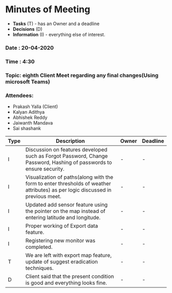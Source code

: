 # Minutes of Meeting

* **Tasks** (T) - has an Owner and a deadline
* **Decisions** (D)
* **Information** (I) - everything else of interest.
 
### Date : 20-04-2020
### Time : 4:30
### Topic: eighth Client Meet regarding any final changes(Using microsoft Teams)
### Attendees: 
* Prakash Yalla (Client)
* Kalyan Adithya
* Abhishek Reddy
* Jaiwanth Mandava
* Sai shashank

Type | Description | Owner | Deadline
---- | ---- | ---- | ----
I |Discussion on features developed such as Forgot Password, Change Password, Hashing of passwords to ensure security.| - | -
I |Visualization of paths(along with the form to enter thresholds of weather attributes) as per logic discussed in previous meet. | - | -
I |Updated add sensor feature using the pointer on the map instead of entering latitude and longitude.| - | -
I |Proper working of Export data feature.| - | -
I |Registering new monitor was completed.| - | -
T |We are left with export map feature, update of suggest eradication techniques.| - | -
D |Client said that the present condition is good and everything looks fine.| - | -
